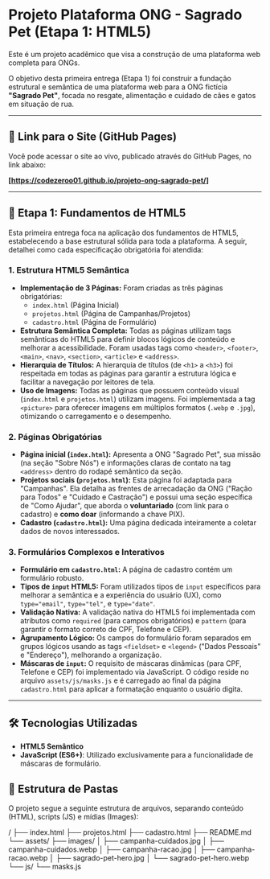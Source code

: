 # Projeto Plataforma ONG - Sagrado Pet (Etapa 1: HTML5)

Este é um projeto acadêmico que visa a construção de uma plataforma web completa para ONGs.

O objetivo desta primeira entrega (Etapa 1) foi construir a fundação estrutural e semântica de uma plataforma web para a ONG fictícia **"Sagrado Pet"**, focada no resgate, alimentação e cuidado de cães e gatos em situação de rua.

---

## 🚀 Link para o Site (GitHub Pages)

Você pode acessar o site ao vivo, publicado através do GitHub Pages, no link abaixo:

**[https://codezeroo01.github.io/projeto-ong-sagrado-pet/]**


---

## 📝 Etapa 1: Fundamentos de HTML5

Esta primeira entrega foca na aplicação dos fundamentos de HTML5, estabelecendo a base estrutural sólida para toda a plataforma. A seguir, detalhei como cada especificação obrigatória foi atendida:

### 1. Estrutura HTML5 Semântica

* **Implementação de 3 Páginas:** Foram criadas as três páginas obrigatórias:
    * `index.html` (Página Inicial)
    * `projetos.html` (Página de Campanhas/Projetos)
    * `cadastro.html` (Página de Formulário)
* **Estrutura Semântica Completa:** Todas as páginas utilizam tags semânticas do HTML5 para definir blocos lógicos de conteúdo e melhorar a acessibilidade. Foram usadas tags como `<header>`, `<footer>`, `<main>`, `<nav>`, `<section>`, `<article>` e `<address>`.
* **Hierarquia de Títulos:** A hierarquia de títulos (de `<h1>` a `<h3>`) foi respeitada em todas as páginas para garantir a estrutura lógica e facilitar a navegação por leitores de tela.
* **Uso de Imagens:** Todas as páginas que possuem conteúdo visual (`index.html` e `projetos.html`) utilizam imagens. Foi implementada a tag `<picture>` para oferecer imagens em múltiplos formatos (`.webp` e `.jpg`), otimizando o carregamento e o desempenho.

### 2. Páginas Obrigatórias

* **Página inicial (`index.html`):** Apresenta a ONG "Sagrado Pet", sua missão (na seção "Sobre Nós") e informações claras de contato na tag `<address>` dentro do rodapé semântico da seção.
* **Projetos sociais (`projetos.html`):** Esta página foi adaptada para "Campanhas". Ela detalha as frentes de arrecadação da ONG ("Ração para Todos" e "Cuidado e Castração") e possui uma seção específica de "Como Ajudar", que aborda o **voluntariado** (com link para o cadastro) e **como doar** (informando a chave PIX).
* **Cadastro (`cadastro.html`):** Uma página dedicada inteiramente a coletar dados de novos interessados.

### 3. Formulários Complexos e Interativos

* **Formulário em `cadastro.html`:** A página de cadastro contém um formulário robusto.
* **Tipos de `input` HTML5:** Foram utilizados tipos de `input` específicos para melhorar a semântica e a experiência do usuário (UX), como `type="email"`, `type="tel"`, e `type="date"`.
* **Validação Nativa:** A validação nativa do HTML5 foi implementada com atributos como `required` (para campos obrigatórios) e `pattern` (para garantir o formato correto de CPF, Telefone e CEP).
* **Agrupamento Lógico:** Os campos do formulário foram separados em grupos lógicos usando as tags `<fieldset>` e `<legend>` ("Dados Pessoais" e "Endereço"), melhorando a organização.
* **Máscaras de `input`:** O requisito de máscaras dinâmicas (para CPF, Telefone e CEP) foi implementado via JavaScript. O código reside no arquivo `assets/js/masks.js` e é carregado ao final da página `cadastro.html` para aplicar a formatação enquanto o usuário digita.

---

## 🛠️ Tecnologias Utilizadas

* **HTML5 Semântico**
* **JavaScript (ES6+)**: Utilizado exclusivamente para a funcionalidade de máscaras de formulário.

## 📁 Estrutura de Pastas

O projeto segue a seguinte estrutura de arquivos, separando conteúdo (HTML), scripts (JS) e mídias (Images): 

/ ├── index.html ├── projetos.html ├── cadastro.html ├── README.md └── assets/ ├── images/ │ ├── campanha-cuidados.jpg │ ├── campanha-cuidados.webp │ ├── campanha-racao.jpg │ ├── campanha-racao.webp │ ├── sagrado-pet-hero.jpg │ └── sagrado-pet-hero.webp └── js/ └── masks.js